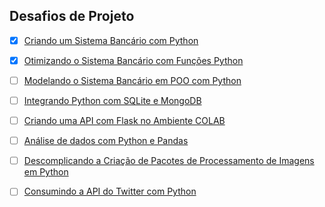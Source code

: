 ## Desafios de Projeto

- [x] [Criando um Sistema Bancário com Python](https://github.com/KayllaneGPina/Desafio_Codigo_DIO/blob/main/Forma%C3%A7%C3%A3o%20Python%20Developer/Desafios%20de%20Projeto/desafio_01.py)

- [x] [Otimizando o Sistema Bancário com Funções Python](https://github.com/KayllaneGPina/Desafio_Codigo_DIO/blob/main/Forma%C3%A7%C3%A3o%20Python%20Developer/Desafios%20de%20Projeto/desafio_02.py)

- [ ] [Modelando o Sistema Bancário em POO com Python](https://github.com/KayllaneGPina/Desafio_Codigo_DIO/blob/main/Forma%C3%A7%C3%A3o%20Python%20Developer/Desafios%20de%20Projeto/desafio_03.py)

- [ ] [Integrando Python com SQLite e MongoDB](https://github.com/KayllaneGPina/Desafio_Codigo_DIO/blob/main/Forma%C3%A7%C3%A3o%20Python%20Developer/Desafios%20de%20Projeto/desafio_04.py)

- [ ] [Criando uma API com Flask no Ambiente COLAB](https://github.com/KayllaneGPina/Desafio_Codigo_DIO/blob/main/Forma%C3%A7%C3%A3o%20Python%20Developer/Desafios%20de%20Projeto/desafio_05.py)

- [ ] [Análise de dados com Python e Pandas](https://github.com/KayllaneGPina/Desafio_Codigo_DIO/blob/main/Forma%C3%A7%C3%A3o%20Python%20Developer/Desafios%20de%20Projeto/desafio_06.py)

- [ ] [Descomplicando a Criação de Pacotes de Processamento de Imagens em Python](https://github.com/KayllaneGPina/Desafio_Codigo_DIO/blob/main/Forma%C3%A7%C3%A3o%20Python%20Developer/Desafios%20de%20Projeto/desafio_07.py)

- [ ] [Consumindo a API do Twitter com Python](https://github.com/KayllaneGPina/Desafio_Codigo_DIO/blob/main/Forma%C3%A7%C3%A3o%20Python%20Developer/Desafios%20de%20Projeto/desafio_08.py)
